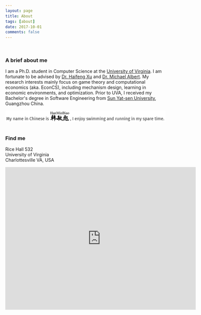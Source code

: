 ```yaml
---
layout: page
title: About
tags: [about]
date: 2017-10-01
comments: false
---
```

    
### A brief about me
I am a Ph.D. student in Computer Science at the [University of Virginia](http://www.virginia.edu/). I am fortunate to be advised by [Dr. Haifeng Xu](http://www.haifeng-xu.com/) and [Dr. Michael Albert](https://www.michaelalbert.co/).  My research interests mainly focus on game theory and computational economics (aka. EconCS), including mechanism design, learning in economic environments, and optimization. Prior to UVA, I received my Bachelor's degree in Software Engineering from [Sun Yat-sen University](http://www.sysu.edu.cn/2012/en/index.htm), Guangzhou China.
   
<br>

<img src ="miscellaneous.png" align="left">     
   
### Find me                          
Rice Hall 532 <br>
University of Virginia <br>
Charlottesville VA, USA
<iframe src="https://www.google.com/maps/embed?pb=!1m18!1m12!1m3!1d3142.6640259805117!2d-78.51291658412367!3d38.031611329713534!2m3!1f0!2f0!3f0!3m2!1i1024!2i768!4f13.1!3m3!1m2!1s0x89b3865b677c5335%3A0x6490aa88130497ec!2sRice+Hall+Information+Technology+Engineering+Building%2C+85+Engineer&#39;s+Way%2C+Charlottesville%2C+VA+22903!5e0!3m2!1sen!2sus!4v1507406545368" width="600" height="450" frameborder="0" style="border:0" allowfullscreen></iframe>


